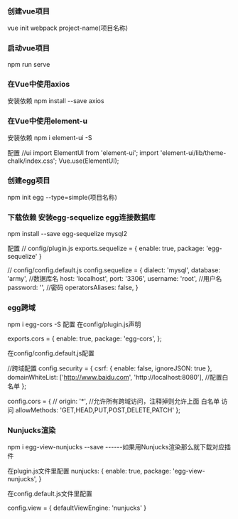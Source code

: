 ### 创建vue项目
vue init webpack project-name(项目名称)

### 启动vue项目
npm run serve

### 在Vue中使用axios
安装依赖
npm install --save axios

### 在Vue中使用element-u

安装依赖
npm i element-ui -S

配置
//ui
import ElementUI from 'element-ui';
import 'element-ui/lib/theme-chalk/index.css';
Vue.use(ElementUI);

### 创建egg项目

npm init egg --type=simple(项目名称)

### 下载依赖 安装egg-sequelize  egg连接数据库

npm install --save egg-sequelize mysql2

配置
// config/plugin.js
exports.sequelize = {
    enable: true,
    package: 'egg-sequelize'
}

// config/config.default.js
  config.sequelize = {
    dialect: 'mysql', 
    database: 'army',  //数据库名
    host: 'localhost',
    port: '3306',
    username: 'root',  //用户名
    password: '',      //密码
    operatorsAliases: false,
  }

### egg跨域

npm i egg-cors -S
配置
在config/plugin.js声明

exports.cors = {
    enable: true,
    package: 'egg-cors',
};

在config/config.default.js配置

 //跨域配置
config.security = {
    csrf: {
      enable: false,
      ignoreJSON: true
    },
    domainWhiteList: ['http://www.baidu.com', 'http://localhost:8080'], //配置白名单
};
  
config.cors = {
    // origin: '*', //允许所有跨域访问，注释掉则允许上面 白名单 访问
    allowMethods: 'GET,HEAD,PUT,POST,DELETE,PATCH'
};
 



### Nunjucks渲染

npm i egg-view-nunjucks --save   ------如果用Nunjucks渲染那么就下载对应插件


  在plugin.js文件里配置
  nunjucks: {
    enable: true,
    package: 'egg-view-nunjucks',
}

在config.default.js文件里配置

  config.view = {
    defaultViewEngine: 'nunjucks'
  }